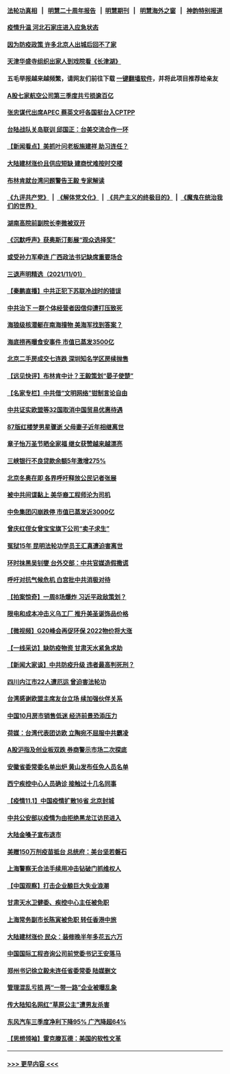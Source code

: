 #### [法轮功真相](https://github.com/gfw-breaker/truth/blob/master/README.md?t=0) &nbsp;&nbsp;|&nbsp;&nbsp; [明慧二十周年报告](https://github.com/gfw-breaker/mh-reports/blob/master/README.md?t=0) &nbsp;&nbsp;|&nbsp;&nbsp;[明慧期刊](https://github.com/gfw-breaker/mh-qikan) &nbsp;&nbsp;|&nbsp;&nbsp; [明慧海外之窗](https://github.com/gfw-breaker/mh-news/blob/master/README.md?t=0) &nbsp;&nbsp;|&nbsp;&nbsp; [神韵特别报道](https://github.com/gfw-breaker/mh-news/blob/master/shenyun.md?t=0)
#### [疫情升温 河北石家庄进入应急状态](../pages/nsc413/n13347438.md?t=11021901) 
#### [因为防疫政策 许多北京人出城后回不了家](../pages/nsc413/n13347264.md?t=11021901) 
#### [天津华盛寺组织出家人到戏院看《长津湖》](../pages/nsc413/n13346952.md?t=11021901) 
#### 五毛举报越来越频繁，请网友们前往下载 [一键翻墙软件](https://github.com/gfw-breaker/ssr-accounts)，并将此项目推荐给亲友
#### [A股七家航空公司第三季度共亏损逾百亿](../pages/nsc413/n13346674.md?t=11021901) 
#### [张忠谋代出席APEC 蔡英文吁各国挺台入CPTPP](../pages/nsc413/n13346710.md?t=11021901) 
#### [台陆战队关岛联训 邱国正：台美交流合作一环](../pages/nsc413/n13346744.md?t=11021901) 
#### [【新闻看点】美抓叶问老板施建祥 助习连任？](../pages/nsc413/n13346172.md?t=11021901) 
#### [大陆建材涨价且供应短缺 建商忧难按时交楼](../pages/nsc413/n13346440.md?t=11021901) 
#### [布林肯就台湾问题警告王毅 专家解读](../pages/nsc413/n13346621.md?t=11021901) 
#### [《九评共产党》](https://github.com/begood0513/9ping.md/blob/master/README.md) &nbsp;|&nbsp; [《解体党文化》](../../../../jtdwh.md/blob/master/README.md)  &nbsp;|&nbsp; [《共产主义的终极目的》](../../../../gczydzjmd.md/blob/master/README.md) &nbsp;|&nbsp; [《魔鬼在统治我们的世界》](../../../../mgztzwmdsj.md/blob/master/README.md) 
#### [湖南高院前副院长李微被双开](../pages/nsc413/n13346670.md?t=11021901) 
#### [《沉默呼声》获奥斯汀影展“观众选择奖”](../pages/nsc413/n13346290.md?t=11021901) 
#### [或受孙力军牵连 广西政法书记缺席重要场合](../pages/nsc413/n13346540.md?t=11021901) 
#### [三退声明精选（2021/11/01）](../pages/nsc413/n13346785.md?t=11021901) 
#### [【秦鹏直播】中共正犯下苏联冷战时的错误](../pages/nsc413/n13346259.md?t=11021901) 
#### [中共治下 一群个体经营者因信仰遭打压致死](../pages/nsc413/n13343377.md?t=11021901) 
#### [海狼级核潜艇在南海撞物 美海军找到答案？](../pages/nsc413/n13346138.md?t=11021901) 
#### [海底捞再曝食安事件 市值已蒸发3500亿](../pages/nsc413/n13346256.md?t=11021901) 
#### [北京二手房成交七连跌 深圳知名学区房续抛售](../pages/nsc413/n13346203.md?t=11021901) 
#### [【远见快评】布林肯中计？王毅策划“晏子使楚”](../pages/nsc413/n13346224.md?t=11021901) 
#### [【名家专栏】中共借“文明网络”钳制言论自由](../pages/nsc413/n13345291.md?t=11021901) 
#### [中共证实欧盟等32国取消中国贸易优惠待遇](../pages/nsc413/n13345975.md?t=11021901) 
#### [87版红楼梦男星骤逝 父母妻子近年相继离世](../pages/nsc413/n13346140.md?t=11021901) 
#### [章子怡万圣节晒全家福 继女获赞越来越漂亮](../pages/nsc413/n13345968.md?t=11021901) 
#### [三峡银行不良贷款余额5年激增275%](../pages/nsc413/n13346127.md?t=11021901) 
#### [北京冬奥在即 各界呼吁释放公民记者张展](../pages/nsc413/n13346089.md?t=11021901) 
#### [被中共间谍黏上 美华裔工程师沦为司机](../pages/nsc413/n13346108.md?t=11021901) 
#### [中免集团闪崩跌停 市值已蒸发近3000亿](../pages/nsc413/n13345987.md?t=11021901) 
#### [曾庆红侄女曾宝宝旗下公司“卖子求生”](../pages/nsc413/n13343900.md?t=11021901) 
#### [冤狱15年 昆明法轮功学员王汇真遭迫害离世](../pages/nsc413/n13345179.md?t=11021901) 
#### [环时抹黑吴钊燮 台外交部：中共官媒造假撒谎](../pages/nsc413/n13345728.md?t=11021901) 
#### [呼吁对抗气候危机 白宫批中共消极对待](../pages/nsc413/n13345880.md?t=11021901) 
#### [【拍案惊奇】一周8场爆炸 习近平政敌策划？](../pages/nsc413/n13345550.md?t=11021901) 
#### [限电和成本冲击义乌工厂 推升美圣诞饰品价格](../pages/nsc413/n13345663.md?t=11021901) 
#### [【微视频】G20峰会再促环保 2022物价将大涨](../pages/nsc413/n13345411.md?t=11021901) 
#### [【一线采访】缺防疫物资 甘肃天水紧急求助](../pages/nsc413/n13345012.md?t=11021901) 
#### [【新闻大家谈】中共防疫升级 违者最高判死刑？](../pages/nsc413/n13345290.md?t=11021901) 
#### [四川内江市22人遭厄运 曾迫害法轮功](../pages/nsc413/n13342909.md?t=11021901) 
#### [台湾感谢欧盟主席友台立场 续加强伙伴关系](../pages/nsc413/n13345010.md?t=11021901) 
#### [中国10月房市销售低迷 经济前景恐添压力](../pages/nsc413/n13345243.md?t=11021901) 
#### [荷媒：台湾代表团访欧 立陶宛不屈服中共霸凌](../pages/nsc413/n13345211.md?t=11021901) 
#### [A股沪指及创业板双跌 券商警示市场二次探底](../pages/nsc413/n13344928.md?t=11021901) 
#### [安徽省委常委名单出炉 黄山发布任免人员名单](../pages/nsc413/n13344956.md?t=11021901) 
#### [西宁疾控中心人员确诊 接触过十几名同事](../pages/nsc413/n13344960.md?t=11021901) 
#### [【疫情11.1】中国疫情扩散16省 北京封城](../pages/nsc413/n13344723.md?t=11021901) 
#### [中共公安部以疫情为由拒绝黑龙江访民进入](../pages/nsc413/n13344868.md?t=11021901) 
#### [大陆金嗓子宣布退市](../pages/nsc413/n13344572.md?t=11021901) 
#### [美赠150万剂疫苗抵台 总统府：美台坚若磐石](../pages/nsc413/n13344686.md?t=11021901) 
#### [上海警察无合法手续用冲击钻破门抓维权人](../pages/nsc413/n13344550.md?t=11021901) 
#### [【中国观察】打击企业酿巨大失业浪潮](../pages/nsc413/n13343085.md?t=11021901) 
#### [甘肃天水卫健委、疾控中心主任被免职](../pages/nsc413/n13344534.md?t=11021901) 
#### [上海常务副市长陈寅被免职 转任香港中旅](../pages/nsc413/n13344683.md?t=11021901) 
#### [大陆建材涨价 民众：装修晚半年多花五六万](../pages/nsc413/n13344173.md?t=11021901) 
#### [中国国际工程咨询公司前党委书记王安落马](../pages/nsc413/n13344252.md?t=11021901) 
#### [郑州书记徐立毅未连任省委常委 陆媒删文](../pages/nsc413/n13343984.md?t=11021901) 
#### [管理混乱亏损 两“一带一路”企业被曝乱象](../pages/nsc413/n13343778.md?t=11021901) 
#### [传大陆知名网红“草原公主”遭男友杀害](../pages/nsc413/n13343761.md?t=11021901) 
#### [东风汽车三季度净利下降95% 广汽降超64%](../pages/nsc413/n13343871.md?t=11021901) 
#### [【思想领袖】雷克滕瓦德：美国的软性文革](../pages/nsc413/n13312824.md?t=11021901) 

----
#### [ >>> 更早内容 <<< ](../indexes/nsc413-earlier.md)
